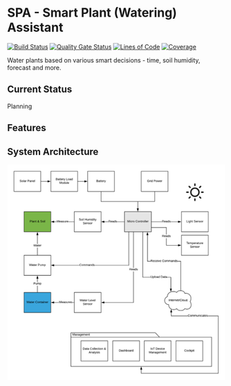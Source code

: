 # SPA - Smart Plant (Watering) Assistant
[![Build Status](https://travis-ci.org/Oxydation/SmartPlantWateringAssistant.svg?branch=master)](https://travis-ci.org/Oxydation/SmartPlantWateringAssistant)
[![Quality Gate Status](https://sonarcloud.io/api/project_badges/measure?project=Oxydation_SmartPlantWateringAssistant&metric=alert_status)](https://sonarcloud.io/dashboard?id=Oxydation_SmartPlantWateringAssistant)
[![Lines of Code](https://sonarcloud.io/api/project_badges/measure?project=Oxydation_SmartPlantWateringAssistant&metric=ncloc)](https://sonarcloud.io/dashboard?id=Oxydation_SmartPlantWateringAssistant)
[![Coverage](https://sonarcloud.io/api/project_badges/measure?project=Oxydation_SmartPlantWateringAssistant&metric=coverage)](https://sonarcloud.io/dashboard?id=Oxydation_SmartPlantWateringAssistant)

Water plants based on various smart decisions - time, soil humidity, forecast and more.

## Current Status
Planning

## Features

## System Architecture
![](images/Overview.png)
